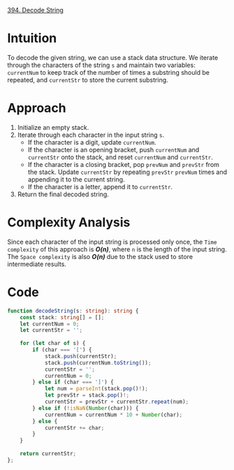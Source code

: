 [394. Decode String](https://leetcode.com/problems/decode-string/)

# Intuition
To decode the given string, we can use a stack data structure. We iterate through the characters of the string `s` and maintain two variables: `currentNum` to keep track of the number of times a substring should be repeated, and `currentStr` to store the current substring.

# Approach
1. Initialize an empty stack.
2. Iterate through each character in the input string `s`.
   - If the character is a digit, update `currentNum`.
   - If the character is an opening bracket, push `currentNum` and `currentStr` onto the stack, and reset `currentNum` and `currentStr`.
   - If the character is a closing bracket, pop `prevNum` and `prevStr` from the stack. Update `currentStr` by repeating `prevStr` `prevNum` times and appending it to the current string.
   - If the character is a letter, append it to `currentStr`.
3. Return the final decoded string.

# Complexity Analysis
Since each character of the input string is processed only once, the `Time complexity` of this approach is ***O(n)***, where `n` is the length of the input string. The `Space complexity` is also ***O(n)*** due to the stack used to store intermediate results. 

# Code

```typescript
function decodeString(s: string): string {
    const stack: string[] = [];
    let currentNum = 0;
    let currentStr = '';
    
    for (let char of s) {
        if (char === '[') {
            stack.push(currentStr);
            stack.push(currentNum.toString());
            currentStr = '';
            currentNum = 0;
        } else if (char === ']') {
            let num = parseInt(stack.pop()!);
            let prevStr = stack.pop()!;
            currentStr = prevStr + currentStr.repeat(num);
        } else if (!isNaN(Number(char))) {
            currentNum = currentNum * 10 + Number(char);
        } else {
            currentStr += char;
        }
    }
    
    return currentStr;
};
```